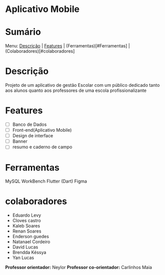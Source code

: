 # Aplicativo Mobile <Nome aqui>
  
# Sumário
Menu: [Descrição](#Descrição) | [Features](#Features) | (Ferramentas)[#Ferramentas] | (Colaboradores)[#colaboradores]

# Descrição
Projeto de um aplicativo de gestão Escolar com um público dedicado tanto aos alunos quanto aos professores de uma escola profissionalizante

# Features
  -[ ] Banco de Dados
  -[ ] Front-end(Aplicativo Mobile)
  -[ ] Design de interface
  -[ ] Banner
  -[ ] resumo e caderno de campo

# Ferramentas
MySQL WorkBench
Flutter (Dart)
Figma

# colaboradores
  * Eduardo Levy
  * Cloves castro
  * Kaleb Soares
  * Renan Soares
  * Enderson guedes
  * Natanael Cordeiro
  * David Lucas
  * Brendda Késsya
  * Yan Lucas

  **Professor orientador:** Neylor
  **Professor co-orientador:** Carlinhos Maia

